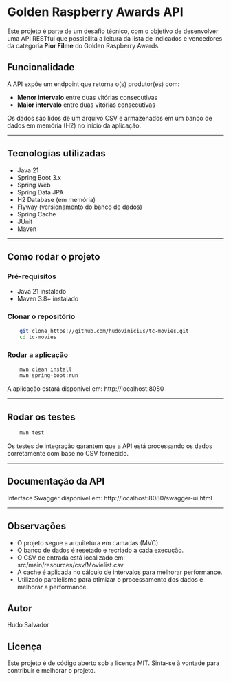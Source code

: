 # Golden Raspberry Awards API

Este projeto é parte de um desafio técnico, com o objetivo de desenvolver uma API RESTful que possibilita a leitura da lista de indicados e vencedores da categoria **Pior Filme** do Golden Raspberry Awards.

## Funcionalidade

A API expõe um endpoint que retorna o(s) produtor(es) com:

- **Menor intervalo** entre duas vitórias consecutivas
- **Maior intervalo** entre duas vitórias consecutivas

Os dados são lidos de um arquivo CSV e armazenados em um banco de dados em memória (H2) no início da aplicação.

---

## Tecnologias utilizadas

- Java 21
- Spring Boot 3.x
- Spring Web
- Spring Data JPA
- H2 Database (em memória)
- Flyway (versionamento do banco de dados)
- Spring Cache
- JUnit
- Maven

---

## Como rodar o projeto

### Pré-requisitos

- Java 21 instalado
- Maven 3.8+ instalado

### Clonar o repositório

```bash
    git clone https://github.com/hudovinicius/tc-movies.git
    cd tc-movies
```

### Rodar a aplicação
```bash
    mvn clean install
    mvn spring-boot:run
```
A aplicação estará disponível em: http://localhost:8080

---

## Rodar os testes
```bash
    mvn test
```
Os testes de integração garantem que a API está processando os dados corretamente com base no CSV fornecido.

---
## Documentação da API
Interface Swagger disponível em: http://localhost:8080/swagger-ui.html

---
## Observações
- O projeto segue a arquitetura em camadas (MVC).
- O banco de dados é resetado e recriado a cada execução.
- O CSV de entrada está localizado em: src/main/resources/csv/Movielist.csv.
- A cache é aplicada no cálculo de intervalos para melhorar performance.
- Utilizado paralelismo para otimizar o processamento dos dados e melhorar a performance.

## Autor
Hudo Salvador

## Licença
Este projeto é de código aberto sob a licença MIT. Sinta-se à vontade para contribuir e melhorar o projeto.